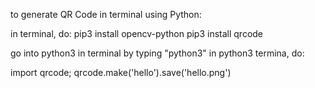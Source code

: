 to generate QR Code in terminal using Python:

in terminal, do:
pip3 install opencv-python
pip3 install qrcode

go into python3 in terminal by typing "python3"
in python3 termina, do:

import qrcode;
qrcode.make('hello').save('hello.png')
